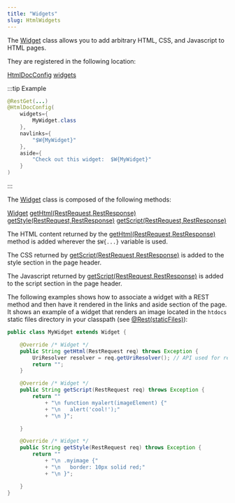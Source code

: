 ```yaml
---
title: "Widgets"
slug: HtmlWidgets
---
```


The <a href="/site/apidocs/org/apache/juneau/rest/widget/Widget.html" target="_blank">Widget</a> class allows you to add arbitrary HTML, CSS, and
Javascript to HTML pages.

They are registered in the following location:

<tree>
<node-0><java-annotation><a href="/site/apidocs/org/apache/juneau/html/annotation/HtmlDocConfig.html" target="_blank">HtmlDocConfig</a></java-annotation></node-0>
<node-1><java-method-annotation><a href="/site/apidocs/org/apache/juneau/html/annotation/HtmlDocConfig.html#widgets()" target="_blank">widgets</a></java-method-annotation></node-1>
</tree>

:::tip Example
```java
@RestGet(...)
@HtmlDocConfig(
    widgets={
        MyWidget.class
    },
    navlinks={
        "$W{MyWidget}"
    },
    aside={
        "Check out this widget:  $W{MyWidget}"
    }
)
```
:::

The <a href="/site/apidocs/org/apache/juneau/rest/widget/Widget.html" target="_blank">Widget</a> class is composed of the following methods:

<tree>
<node-0><java-class><a href="/site/apidocs/org/apache/juneau/rest/widget/Widget.html" target="_blank">Widget</a></java-class></node-0>
<node-1><javac-method><a href="/site/apidocs/org/apache/juneau/rest/widget/Widget.html#getHtml(org.apache.juneau.rest.RestRequest,org.apache.juneau.rest.RestResponse)" target="_blank">getHtml(RestRequest,RestResponse)</a></javac-method> <javac-method><a href="/site/apidocs/org/apache/juneau/rest/widget/Widget.html#getStyle(org.apache.juneau.rest.RestRequest,org.apache.juneau.rest.RestResponse)" target="_blank">getStyle(RestRequest,RestResponse)</a></javac-method> <javac-method><a href="/site/apidocs/org/apache/juneau/rest/widget/Widget.html#getScript(org.apache.juneau.rest.RestRequest,org.apache.juneau.rest.RestResponse)" target="_blank">getScript(RestRequest,RestResponse)</a></javac-method></node-1>
</tree>

The HTML content returned by the <a href="/site/apidocs/org/apache/juneau/rest/widget/Widget.html#getHtml(org.apache.juneau.rest.RestRequest,org.apache.juneau.rest.RestResponse)" target="_blank">getHtml(RestRequest,RestResponse)</a> method is added wherever the `$W{...}` variable is used.

The CSS returned by <a href="/site/apidocs/org/apache/juneau/rest/widget/Widget.html#getScript(org.apache.juneau.rest.RestRequest,org.apache.juneau.rest.RestResponse)" target="_blank">getScript(RestRequest,RestResponse)</a> is added to the style section in the page header.

The Javascript returned by <a href="/site/apidocs/org/apache/juneau/rest/widget/Widget.html#getScript(org.apache.juneau.rest.RestRequest,org.apache.juneau.rest.RestResponse)" target="_blank">getScript(RestRequest,RestResponse)</a> is added to the script section in the page header.

The following examples shows how to associate a widget with a REST method and then have it rendered in the links and
aside section of the page.
It shows an example of a widget that renders an image located in the `htdocs` static files directory in your classpath
(see <a href="/site/apidocs/org/apache/juneau/rest/annotation/Rest.html#staticFiles()" target="_blank">@Rest(staticFiles)</a>):

```java
public class MyWidget extends Widget {

    @Override /* Widget */
    public String getHtml(RestRequest req) throws Exception {
        UriResolver resolver = req.getUriResolver(); // API used for resolving URIs.
        return "";
    }

    @Override /* Widget */
    public String getScript(RestRequest req) throws Exception {
        return ""
            + "\n function myalert(imageElement) {"
            + "\n 	alert('cool!');"
            + "\n }";

    }

    @Override /* Widget */
    public String getStyle(RestRequest req) throws Exception {
        return ""
            + "\n .myimage {"
            + "\n 	border: 10px solid red;"
            + "\n }";

    }
}
```